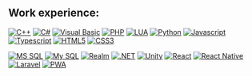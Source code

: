 ## Work experience:

[![C++](https://img.shields.io/badge/C%2B%2B-ccc?logoColor=ccc&labelColor=333&logo=cplusplus)]()
[![C#](https://img.shields.io/badge/C%23-ccc?logoColor=ccc&labelColor=333&logo=csharp)]()
[![Visual Basic](https://img.shields.io/badge/Visual_Basic-ccc?logoColor=ccc&labelColor=333&logo=visualbasic)]()
[![PHP](https://img.shields.io/badge/PHP-ccc?logoColor=ccc&labelColor=333&logo=php)]()
[![LUA](https://img.shields.io/badge/LUA-ccc?logoColor=ccc&labelColor=333&logo=lua)]()
[![Python](https://img.shields.io/badge/Python-ccc?logoColor=ccc&labelColor=333&logo=python)]()
[![Javascript](https://img.shields.io/badge/Javascript-ccc?logoColor=ccc&labelColor=333&logo=javascript)]()
[![Typescript](https://img.shields.io/badge/Typescript-ccc?logoColor=ccc&labelColor=333&logo=typescript)]()
[![HTML5](https://img.shields.io/badge/HTML5-ccc?logoColor=ccc&labelColor=333&logo=html5)]()
[![CSS3](https://img.shields.io/badge/CSS3-ccc?logoColor=ccc&labelColor=333&logo=css3)]()

[![MS SQL](https://img.shields.io/badge/MS_SQL-ccc?logoColor=ccc&labelColor=333&logo=microsoftsqlserver)]()
[![My SQL](https://img.shields.io/badge/My_SQL-ccc?logoColor=ccc&labelColor=333&logo=mysql)]()
[![Realm](https://img.shields.io/badge/Realm-ccc?logoColor=ccc&labelColor=333&logo=realm)]()
[![.NET](https://img.shields.io/badge/.NET-ccc?logoColor=ccc&labelColor=333&logo=dotnet)]()
[![Unity](https://img.shields.io/badge/Unity-ccc?logoColor=ccc&labelColor=333&logo=unity)]()
[![React](https://img.shields.io/badge/React-ccc?logoColor=ccc&labelColor=333&logo=react)]()
[![React Native](https://img.shields.io/badge/React_Native-ccc?logoColor=ccc&labelColor=333&logo=react)]()
[![Laravel](https://img.shields.io/badge/Laravel-ccc?logoColor=ccc&labelColor=333&logo=laravel)]()
[![PWA](https://img.shields.io/badge/PWA-ccc?logoColor=ccc&labelColor=333&logo=pwa)]()
